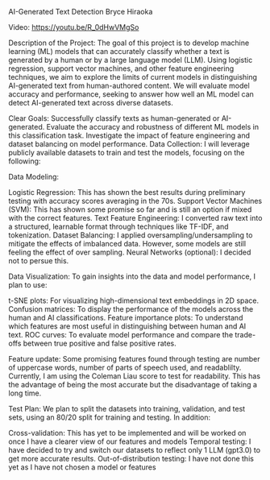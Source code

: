 AI-Generated Text Detection 
Bryce Hiraoka

Video: https://youtu.be/R_0dHwVMgSo

Description of the Project:
The goal of this project is to develop machine learning (ML) models that can accurately classify whether a text is generated by a human or by a large language model (LLM). Using logistic regression, support vector machines, and other feature engineering techniques, we aim to explore the limits of current models in distinguishing AI-generated text from human-authored content. We will evaluate model accuracy and performance, seeking to answer how well an ML model can detect AI-generated text across diverse datasets.

Clear Goals:
Successfully classify texts as human-generated or AI-generated.
Evaluate the accuracy and robustness of different ML models in this classification task.
Investigate the impact of feature engineering and dataset balancing on model performance.
Data Collection:
I will leverage publicly available datasets to train and test the models, focusing on the following:

Data Modeling:

Logistic Regression: This has shown the best results during preliminary testing with accuracy scores averaging in the 70s. 
Support Vector Machines (SVM): This has shown some promise so far and is still an option if mixed with the correct features.
Text Feature Engineering: I converted raw text into a structured, learnable format through techniques like TF-IDF, and tokenization.
Dataset Balancing: I applied oversampling/undersampling to mitigate the effects of imbalanced data. However, some models are still feeling the effect of over sampling.
Neural Networks (optional): I decided not to persue this.

Data Visualization:
To gain insights into the data and model performance, I plan to use:

t-SNE plots: For visualizing high-dimensional text embeddings in 2D space.
Confusion matrices: To display the performance of the models across the human and AI classifications.
Feature importance plots: To understand which features are most useful in distinguishing between human and AI text.
ROC curves: To evaluate model performance and compare the trade-offs between true positive and false positive rates.

Feature update:
Some promising features found through testing are number of uppercase words, number of parts of speech used, and readablilty. 
Currently, I am using the Coleman Liau score to test for readability. This has the advantage of being the most accurate but the disadvantage of taking a long time.


Test Plan:
We plan to split the datasets into training, validation, and test sets, using an 80/20 split for training and testing. In addition:

Cross-validation: This has yet to be implemented and will be worked on once I have a clearer view of our features and models
Temporal testing: I have decided to try and switch our datasets to reflect only 1 LLM (gpt3.0) to get more accurate results.
Out-of-distribution testing: I have not done this yet as I have not chosen a model or features
